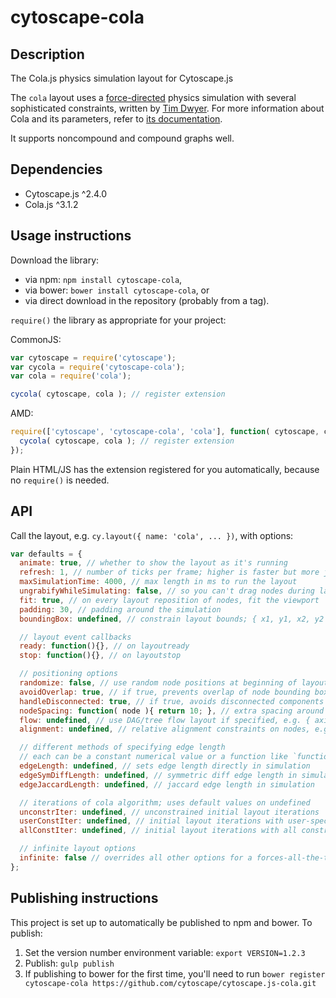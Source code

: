 cytoscape-cola
================================================================================


## Description

The Cola.js physics simulation layout for Cytoscape.js

The `cola` layout uses a [force-directed](http://en.wikipedia.org/wiki/Force-directed_graph_drawing) physics simulation with several sophisticated constraints, written by [Tim Dwyer](http://www.csse.monash.edu.au/~tdwyer/).  For more information about Cola and its parameters, refer to [its documentation](http://marvl.infotech.monash.edu/webcola/).

It supports noncompound and compound graphs well.

## Dependencies

 * Cytoscape.js ^2.4.0
 * Cola.js ^3.1.2


## Usage instructions

Download the library:
 * via npm: `npm install cytoscape-cola`,
 * via bower: `bower install cytoscape-cola`, or
 * via direct download in the repository (probably from a tag).

`require()` the library as appropriate for your project:

CommonJS:
```js
var cytoscape = require('cytoscape');
var cycola = require('cytoscape-cola');
var cola = require('cola');

cycola( cytoscape, cola ); // register extension
```

AMD:
```js
require(['cytoscape', 'cytoscape-cola', 'cola'], function( cytoscape, cycola, cola ){
  cycola( cytoscape, cola ); // register extension
});
```

Plain HTML/JS has the extension registered for you automatically, because no `require()` is needed.


## API

Call the layout, e.g. `cy.layout({ name: 'cola', ... })`, with options:

```js
var defaults = {
  animate: true, // whether to show the layout as it's running
  refresh: 1, // number of ticks per frame; higher is faster but more jerky
  maxSimulationTime: 4000, // max length in ms to run the layout
  ungrabifyWhileSimulating: false, // so you can't drag nodes during layout
  fit: true, // on every layout reposition of nodes, fit the viewport
  padding: 30, // padding around the simulation
  boundingBox: undefined, // constrain layout bounds; { x1, y1, x2, y2 } or { x1, y1, w, h }

  // layout event callbacks
  ready: function(){}, // on layoutready
  stop: function(){}, // on layoutstop

  // positioning options
  randomize: false, // use random node positions at beginning of layout
  avoidOverlap: true, // if true, prevents overlap of node bounding boxes
  handleDisconnected: true, // if true, avoids disconnected components from overlapping
  nodeSpacing: function( node ){ return 10; }, // extra spacing around nodes
  flow: undefined, // use DAG/tree flow layout if specified, e.g. { axis: 'y', minSeparation: 30 }
  alignment: undefined, // relative alignment constraints on nodes, e.g. function( node ){ return { x: 0, y: 1 } }

  // different methods of specifying edge length
  // each can be a constant numerical value or a function like `function( edge ){ return 2; }`
  edgeLength: undefined, // sets edge length directly in simulation
  edgeSymDiffLength: undefined, // symmetric diff edge length in simulation
  edgeJaccardLength: undefined, // jaccard edge length in simulation

  // iterations of cola algorithm; uses default values on undefined
  unconstrIter: undefined, // unconstrained initial layout iterations
  userConstIter: undefined, // initial layout iterations with user-specified constraints
  allConstIter: undefined, // initial layout iterations with all constraints including non-overlap

  // infinite layout options
  infinite: false // overrides all other options for a forces-all-the-time mode
};
```


## Publishing instructions

This project is set up to automatically be published to npm and bower.  To publish:

1. Set the version number environment variable: `export VERSION=1.2.3`
1. Publish: `gulp publish`
1. If publishing to bower for the first time, you'll need to run `bower register cytoscape-cola https://github.com/cytoscape/cytoscape.js-cola.git`
